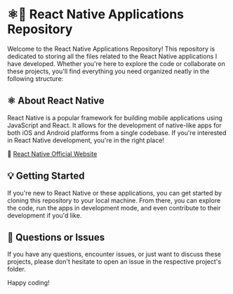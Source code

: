 # ⚛️🚀 React Native Applications Repository

Welcome to the React Native Applications Repository! This repository is dedicated to storing all the files related to the React Native applications I have developed. Whether you're here to explore the code or collaborate on these projects, you'll find everything you need organized neatly in the following structure:

## ⚛️ About React Native

React Native is a popular framework for building mobile applications using JavaScript and React. It allows for the development of native-like apps for both iOS and Android platforms from a single codebase. If you're interested in React Native development, you're in the right place!

📱 [React Native Official Website](https://reactnative.dev/)

## 💡 Getting Started

If you're new to React Native or these applications, you can get started by cloning this repository to your local machine. From there, you can explore the code, run the apps in development mode, and even contribute to their development if you'd like.

## 🤔 Questions or Issues

If you have any questions, encounter issues, or just want to discuss these projects, please don't hesitate to open an issue in the respective project's folder.

Happy coding!
